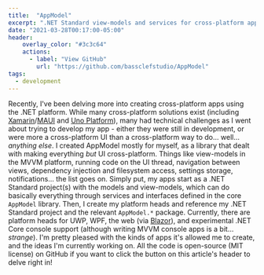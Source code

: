 ```yaml
---
title:  "AppModel"
excerpt: ".NET Standard view-models and services for cross-platform applications"
date: "2021-03-28T00:17:00-05:00"
header:
    overlay_color: "#3c3c64"
    actions:
      - label: "View GitHub"
        url: "https://github.com/bassclefstudio/AppModel"
tags:
  - development
---
```


Recently, I've been delving more into creating cross-platform apps using the .NET platform. While many cross-platform solutions exist (including [Xamarin](https://dotnet.microsoft.com/apps/xamarin)/[MAUI](https://github.com/dotnet/maui) and [Uno Platform](https://platform.uno/)), many had technical challenges as I went about trying to develop my app - either they were still in development, or were more a cross-platform UI than a cross-platform way to do... well... *anything else*. I created AppModel mostly for myself, as a library that dealt with making everything *but* UI cross-platform. Things like view-models in the MVVM platform, running code on the UI thread, navigation between views, dependency injection and filesystem access, settings storage, notifications... the list goes on. Simply put, my apps start as a .NET Standard project(s) with the models and view-models, which can do basically everything through services and interfaces defined in the core `AppModel` library. Then, I create my platform heads and reference my .NET Standard project and the relevant `AppModel.*` package. Currently, there are platform heads for UWP, WPF, the web (via [Blazor](https://dotnet.microsoft.com/apps/aspnet/web-apps/blazor)), and experimental .NET Core console support (although writing MVVM console apps is a bit... *strange*). I'm pretty pleased with the kinds of apps it's allowed me to create, and the ideas I'm currently working on. All the code is open-source (MIT license) on GitHub if you want to click the button on this article's header to delve right in!